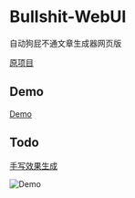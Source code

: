 # Bullshit-WebUI
自动狗屁不通文章生成器网页版

[原项目](https://github.com/menzi11/BullshitGenerator)

## Demo
[Demo](https://pluto0x0.xyz/test/py/)

## Todo

[手写效果生成](https://github.com/Gsllchb/Handright)

![Demo](https://pluto0x0.xyz/test/py/out.png)

